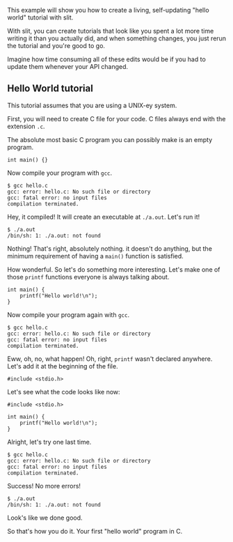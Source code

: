 
This example will show you how to create a living, self-updating "hello world" tutorial with slit.

With slit, you can create tutorials that look like you spent a lot more time writing it than you actually did, and when something changes, you just rerun the tutorial and you're good to go.

Imagine how time consuming all of these edits would be if you had to update them whenever your API changed.

## Hello World tutorial

This tutorial assumes that you are using a UNIX-ey system.

First, you will need to create C file for your code. C files always end with the extension `.c`.

The absolute most basic C program you can possibly make is an empty program.

    int main() {}

Now compile your program with `gcc`.

    $ gcc hello.c
    gcc: error: hello.c: No such file or directory
    gcc: fatal error: no input files
    compilation terminated.

Hey, it compiled! It will create an executable at `./a.out`. Let's run it!

    $ ./a.out
    /bin/sh: 1: ./a.out: not found

Nothing! That's right, absolutely nothing. it doesn't do anything, but the minimum requirement of having a `main()` function is satisfied.

How wonderful. So let's do something more interesting. Let's make one of those `printf` functions everyone is always talking about.

    int main() {
        printf("Hello world!\n");
    }

Now compile your program again with `gcc`.

    $ gcc hello.c
    gcc: error: hello.c: No such file or directory
    gcc: fatal error: no input files
    compilation terminated.

Eww, oh, no, what happen! Oh, right, `printf` wasn't declared anywhere. Let's add it at the beginning of the file.

    #include <stdio.h>

Let's see what the code looks like now:

    #include <stdio.h>

    int main() {
        printf("Hello world!\n");
    }

Alright, let's try one last time.

    $ gcc hello.c
    gcc: error: hello.c: No such file or directory
    gcc: fatal error: no input files
    compilation terminated.

Success! No more errors!

    $ ./a.out
    /bin/sh: 1: ./a.out: not found

Look's like we done good.

So that's how you do it. Your first "hello world" program in C.
